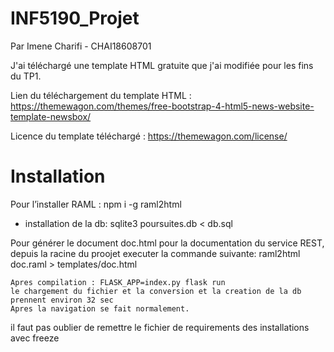 # INF5190_Projet

Par Imene Charifi - CHAI18608701


J'ai téléchargé une template HTML gratuite que j'ai modifiée pour les fins du TP1.

Lien du téléchargement du template HTML : 
https://themewagon.com/themes/free-bootstrap-4-html5-news-website-template-newsbox/

Licence du template téléchargé : https://themewagon.com/license/


# Installation 

Pour l’installer RAML :
    npm i -g raml2html

- installation de la db:
    sqlite3 poursuites.db < db.sql 
    
Pour générer le document doc.html pour la documentation du service REST, depuis la racine du proojet executer la commande suivante:
    raml2html doc.raml > templates/doc.html


    Apres compilation : FLASK_APP=index.py flask run
    le chargement du fichier et la conversion et la creation de la db prennent environ 32 sec 
    Apres la navigation se fait normalement.


il faut pas oublier de remettre le fichier de requirements des installations avec freeze